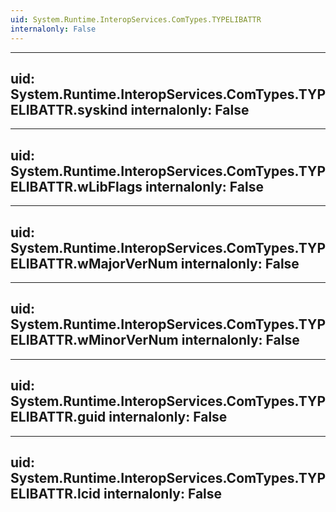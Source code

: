 ```yaml
---
uid: System.Runtime.InteropServices.ComTypes.TYPELIBATTR
internalonly: False
---
```


---
uid: System.Runtime.InteropServices.ComTypes.TYPELIBATTR.syskind
internalonly: False
---

---
uid: System.Runtime.InteropServices.ComTypes.TYPELIBATTR.wLibFlags
internalonly: False
---

---
uid: System.Runtime.InteropServices.ComTypes.TYPELIBATTR.wMajorVerNum
internalonly: False
---

---
uid: System.Runtime.InteropServices.ComTypes.TYPELIBATTR.wMinorVerNum
internalonly: False
---

---
uid: System.Runtime.InteropServices.ComTypes.TYPELIBATTR.guid
internalonly: False
---

---
uid: System.Runtime.InteropServices.ComTypes.TYPELIBATTR.lcid
internalonly: False
---
